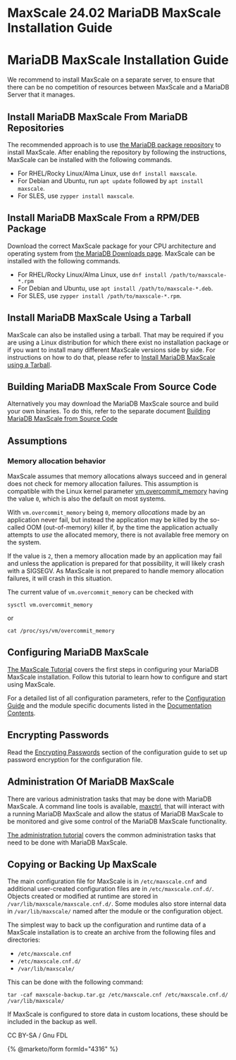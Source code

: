 
# MaxScale 24.02 MariaDB MaxScale Installation Guide

# MariaDB MaxScale Installation Guide


We recommend to install MaxScale on a separate server, to ensure that there
can be no competition of resources between MaxScale and a MariaDB Server that
it manages.


## Install MariaDB MaxScale From MariaDB Repositories


The recommended approach is to use [the MariaDB package
repository](https://app.gitbook.com/s/SsmexDFPv2xG2OTyO5yV/server-management/getting-installing-and-upgrading-mariadb/binary-packages/mariadb-package-repository-setup-and-usage)
to install MaxScale. After enabling the repository by following the
instructions, MaxScale can be installed with the following commands.


* For RHEL/Rocky Linux/Alma Linux, use `dnf install maxscale`.
* For Debian and Ubuntu, run `apt update` followed by `apt install maxscale`.
* For SLES, use `zypper install maxscale`.


## Install MariaDB MaxScale From a RPM/DEB Package


Download the correct MaxScale package for your CPU architecture and operating
system from [the MariaDB Downloads
page](https://mariadb.com/downloads/community/maxscale/). MaxScale can be
installed with the following commands.


* For RHEL/Rocky Linux/Alma Linux, use `dnf install /path/to/maxscale-*.rpm`
* For Debian and Ubuntu, use `apt install /path/to/maxscale-*.deb`.
* For SLES, use `zypper install /path/to/maxscale-*.rpm`.


## Install MariaDB MaxScale Using a Tarball


MaxScale can also be installed using a tarball.
That may be required if you are using a Linux distribution for which there
exist no installation package or if you want to install many different
MaxScale versions side by side. For instructions on how to do that, please refer to
[Install MariaDB MaxScale using a Tarball](mariadb-maxscale-2402-maxscale-2402-installing-mariadb-maxscale-using-a-tarball.md).


## Building MariaDB MaxScale From Source Code


Alternatively you may download the MariaDB MaxScale source and build your own binaries.
To do this, refer to the separate document
[Building MariaDB MaxScale from Source Code](mariadb-maxscale-2402-maxscale-2402-building-mariadb-maxscale-from-source-code.md)


## Assumptions


### Memory allocation behavior


MaxScale assumes that memory allocations always succeed and in general does
not check for memory allocation failures. This assumption is compatible with
the Linux kernel parameter
[vm.overcommit_memory](https://www.kernel.org/doc/Documentation/vm/overcommit-accounting)
having the value `0`, which is also the default on most systems.


With `vm.overcommit_memory` being `0`, memory *allocations* made by an
application never fail, but instead the application may be killed by the
so-called OOM (out-of-memory) killer if, by the time the application
actually attempts to *use* the allocated memory, there is not available
free memory on the system.


If the value is `2`, then a memory allocation made by an application may
fail and unless the application is prepared for that possibility, it will
likely crash with a SIGSEGV. As MaxScale is not prepared to handle memory
allocation failures, it will crash in this situation.


The current value of `vm.overcommit_memory` can be checked with



```
sysctl vm.overcommit_memory
```



or



```
cat /proc/sys/vm/overcommit_memory
```



## Configuring MariaDB MaxScale


[The MaxScale Tutorial](../maxscale-24-02tutorials/mariadb-maxscale-2402-maxscale-2402-setting-up-mariadb-maxscale.md) covers the first
steps in configuring your MariaDB MaxScale installation. Follow this tutorial
to learn how to configure and start using MaxScale.


For a detailed list of all configuration parameters, refer to the
[Configuration Guide](mariadb-maxscale-2402-maxscale-2402-mariadb-maxscale-configuration-guide.md) and the module specific documents
listed in the [Documentation Contents](../mariadb-maxscale-2402-maxscale-2402-contents.md).


## Encrypting Passwords


Read the [Encrypting Passwords](mariadb-maxscale-2402-maxscale-2402-mariadb-maxscale-configuration-guide.md)
section of the configuration guide to set up password encryption for the
configuration file.


## Administration Of MariaDB MaxScale


There are various administration tasks that may be done with MariaDB MaxScale.
A command line tools is available, [maxctrl](../maxscale-24-02reference/mariadb-maxscale-2402-maxscale-2402-maxctrl.md), that will
interact with a running MariaDB MaxScale and allow the status of MariaDB
MaxScale to be monitored and give some control of the MariaDB MaxScale
functionality.


[The administration tutorial](../maxscale-24-02tutorials/mariadb-maxscale-2402-maxscale-2402-mariadb-maxscale-administration-tutorial.md)
covers the common administration tasks that need to be done with MariaDB MaxScale.


## Copying or Backing Up MaxScale


The main configuration file for MaxScale is in `/etc/maxscale.cnf` and
additional user-created configuration files are in
`/etc/maxscale.cnf.d/`. Objects created or modified at runtime are stored in
`/var/lib/maxscale/maxscale.cnf.d/`. Some modules also store internal data in
`/var/lib/maxscale/` named after the module or the configuration object.


The simplest way to back up the configuration and runtime data of a MaxScale
installation is to create an archive from the following files and directories:


* `/etc/maxscale.cnf`
* `/etc/maxscale.cnf.d/`
* `/var/lib/maxscale/`


This can be done with the following command:



```
tar -caf maxscale-backup.tar.gz /etc/maxscale.cnf /etc/maxscale.cnf.d/ /var/lib/maxscale/
```



If MaxScale is configured to store data in custom locations, these should be
included in the backup as well.


CC BY-SA / Gnu FDL


{% @marketo/form formId="4316" %}
